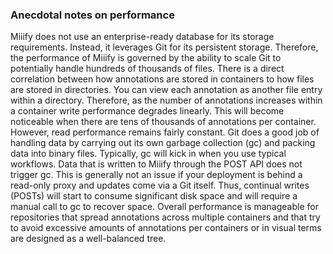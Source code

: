 ### Anecdotal notes on performance

Miiify does not use an enterprise-ready database for its storage requirements. Instead, it leverages Git for its persistent storage. Therefore, the performance of Miiify is governed by the ability to scale Git to potentially handle hundreds of thousands of files. There is a direct correlation between how annotations are stored in containers to how files are stored in directories. You can view each annotation as another file entry within a directory. Therefore, as the number of annotations increases within a container write performance degrades linearly. This will become noticeable when there are tens of thousands of annotations per container. However, read performance remains fairly constant. Git does a good job of handling data by carrying out its own garbage collection (gc) and packing data into binary files. Typically, gc will kick in when you use typical workflows. Data that is written to Miiify through the POST API does not trigger gc. This is generally not an issue if your deployment is behind a read-only proxy and updates come via a Git itself. Thus, continual writes (POSTs) will start to consume significant disk space and will require a manual call to gc to recover space. Overall performance is manageable for repositories that spread annotations across multiple containers and that try to avoid excessive amounts of annotations per containers or in visual terms are designed as a well-balanced tree.